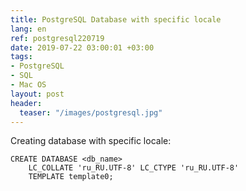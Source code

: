 ```yaml
---
title: PostgreSQL Database with specific locale
lang: en
ref: postgresql220719
date: 2019-07-22 03:00:01 +03:00
tags:
- PostgreSQL
- SQL
- Mac OS
layout: post
header:
  teaser: "/images/postgresql.jpg"
---
```


Creating database with specific locale:
```
CREATE DATABASE <db_name>
    LC_COLLATE 'ru_RU.UTF-8' LC_CTYPE 'ru_RU.UTF-8'
    TEMPLATE template0;
```
